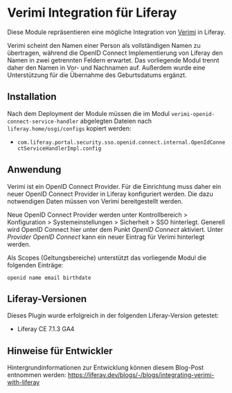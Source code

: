 Verimi Integration für Liferay
==============================

Diese Module repräsentieren eine mögliche Integration von [Verimi](https://verimi.de/) in Liferay. 

Verimi scheint den Namen einer Person als vollständigen Namen zu übertragen, während die OpenID Connect Implementierung von Liferay den Namen in
zwei getrennten Feldern erwartet. Das vorliegende Modul trennt daher den Namen in Vor- und Nachnamen auf. Außerdem wurde eine Unterstützung für die
Übernahme des Geburtsdatums ergänzt.

Installation
------------

Nach dem Deployment der Module müssen die im Modul `verimi-openid-connect-service-handler` abgelegten Dateien nach `liferay.home/osgi/configs` kopiert werden:

* `com.liferay.portal.security.sso.openid.connect.internal.OpenIdConnectServiceHandlerImpl.config`

Anwendung
---------

Verimi ist ein OpenID Connect Provider. Für die Einrichtung muss daher ein neuer OpenID Connect Provider in Liferay konfiguriert werden. Die dazu notwendigen
Daten müssen von Verimi bereitgestellt werden.

Neue OpenID Connect Provider werden unter Kontrollbereich > Konfiguration > Systemeinstellungen > Sicherheit > SSO hinterlegt. Generell wird OpenID Connect hier
unter dem Punkt *OpenID Connect* aktiviert. Unter *Provider OpenID Connect* kann ein neuer Eintrag für Verimi hinterlegt werden.

Als Scopes (Geltungsbereiche) unterstützt das vorliegende Modul die folgenden Einträge:
    
    openid name email birthdate

Liferay-Versionen
-----------------

Dieses Plugin wurde erfolgreich in der folgenden Liferay-Version getestet:

* Liferay CE 7.1.3 GA4

Hinweise für Entwickler
-----------------------

Hintergrundinformationen zur Entwicklung können diesem Blog-Post entnommen werden: https://liferay.dev/blogs/-/blogs/integrating-verimi-with-liferay
